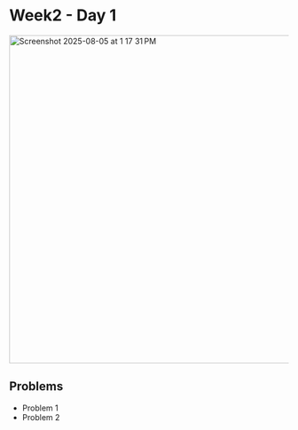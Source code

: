# Week2 - Day 1

<img width="1036" height="592" alt="Screenshot 2025-08-05 at 1 17 31 PM" src="https://github.com/user-attachments/assets/d04bbe47-8c4d-426f-bed2-b9275b30a19a" />



## Problems
- Problem 1
- Problem 2
